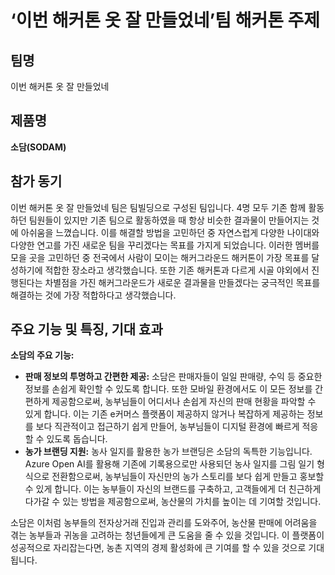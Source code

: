 # ‘이번 해커톤 옷 잘 만들었네’팀 해커톤 주제

## 팀명

이번 해커톤 옷 잘 만들었네

## 제품명

**소담(SODAM)**

## 참가 동기

이번 해커톤 옷 잘 만들었네 팀은 팀빌딩으로 구성된 팀입니다. 4명 모두 기존 함께 활동하던 팀원들이 있지만 기존 팀으로 활동하였을 때 항상 비슷한 결과물이 만들어지는 것에 아쉬움을 느꼈습니다. 이를 해결할 방법을 고민하던 중 자연스럽게 다양한 나이대와 다양한 연고를 가진 새로운 팀을 꾸리겠다는 목표를 가지게 되었습니다. 이러한 멤버를 모을 곳을 고민하던 중 전국에서 사람이 모이는 해커그라운드 해커톤이 가장 목표를 달성하기에 적합한 장소라고 생각했습니다. 또한 기존 해커톤과 다르게 시골 야외에서 진행된다는 차별점을 가진 해커그라운드가 새로운 결과물을 만들겠다는 궁극적인 목표를 해결하는 것에 가장 적합하다고 생각했습니다.

## 주요 기능 및 특징, 기대 효과

**소담의 주요 기능:**
- **판매 정보의 투명하고 간편한 제공:** 소담은 판매자들이 일일 판매량, 수익 등 중요한 정보를 손쉽게 확인할 수 있도록 합니다. 또한 모바일 환경에서도 이 모든 정보를 간편하게 제공함으로써, 농부님들이 어디서나 손쉽게 자신의 판매 현황을 파악할 수 있게 합니다. 이는 기존 e커머스 플랫폼이 제공하지 않거나 복잡하게 제공하는 정보를 보다 직관적이고 접근하기 쉽게 만들어, 농부님들이 디지털 환경에 빠르게 적응할 수 있도록 돕습니다.
- **농가 브랜딩 지원:** 농사 일지를 활용한 농가 브랜딩은 소담의 독특한 기능입니다. Azure Open AI를 활용해 기존에 기록용으로만 사용되던 농사 일지를 그림 일기 형식으로 전환함으로써, 농부님들이 자신만의 농가 스토리를 보다 쉽게 만들고 홍보할 수 있게 합니다. 이는 농부들이 자신의 브랜드를 구축하고, 고객들에게 더 친근하게 다가갈 수 있는 방법을 제공함으로써, 농산물의 가치를 높이는 데 기여할 것입니다.

소담은 이처럼 농부들의 전자상거래 진입과 관리를 도와주어, 농산물 판매에 어려움을 겪는 농부들과 귀농을 고려하는 청년들에게 큰 도움을 줄 수 있을 것입니다. 이 플랫폼이 성공적으로 자리잡는다면, 농촌 지역의 경제 활성화에 큰 기여를 할 수 있을 것으로 기대됩니다.

<!--
## 제품 아키텍처 (이미지)

**(필수)** 제품 또는 서비스의 전체 구성도 또는 아키텍처를 이미지로 작성해 주세요. 이미지는 [images](./images) 디렉토리에 저장한 후 이곳에 링크를 걸어주세요.

## 제품 소개 슬라이드

**(필수)** 제품 또는 서비스를 소개하는 슬라이드 덱을 리포지토리에 추가해 주세요. 슬라이드 덱은 [decks](./decks) 디렉토리에 저장한 후 이곳에 링크를 걸어주세요.

## 제품 소개 동영상

제품 또는 서비스를 소개하는 동영상을 YouTube와 같은 곳에 업로드하고 동영상 링크를 적어주세요.
-->
